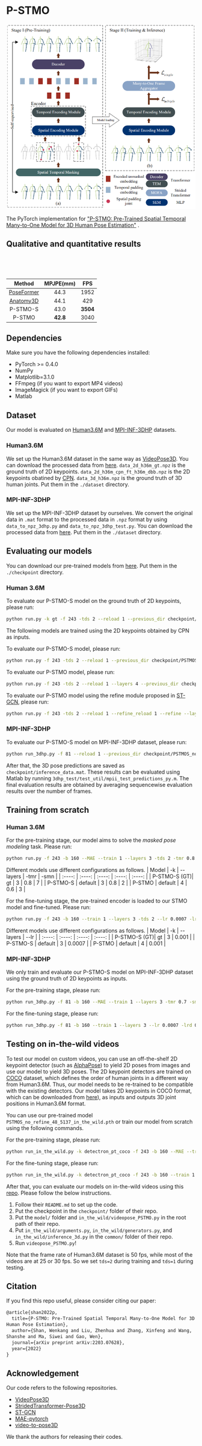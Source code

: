 # P-STMO
<p align="center"><img src="demo/overview.png" alt="" /></p>
The PyTorch implementation for <a href="https://arxiv.org/pdf/2203.07628.pdf">"P-STMO: Pre-Trained Spatial Temporal Many-to-One Model for 3D Human Pose Estimation"</a> .

## Qualitative and quantitative results
<p align="center"><img src="demo/basketball.gif"  alt="" /></p>
<p align="center"><img src="demo/dancing.gif"  alt="" /></p>

| Method | MPJPE(mm) | FPS |
|  :----:  | :----: | :----: |
| [PoseFormer](https://github.com/zczcwh/PoseFormer) | 44.3 | 1952 |
| [Anatomy3D](https://github.com/sunnychencool/Anatomy3D) | 44.1 | 429 |
| P-STMO-S | 43.0 | **3504** |
| P-STMO | **42.8** | 3040 |

## Dependencies

Make sure you have the following dependencies installed:

* PyTorch >= 0.4.0
* NumPy
* Matplotlib=3.1.0
* FFmpeg (if you want to export MP4 videos)
* ImageMagick (if you want to export GIFs)
* Matlab

## Dataset

Our model is evaluated on [Human3.6M](http://vision.imar.ro/human3.6m) and [MPI-INF-3DHP](https://vcai.mpi-inf.mpg.de/3dhp-dataset/) datasets. 

### Human3.6M
We set up the Human3.6M dataset in the same way as [VideoPose3D](https://github.com/facebookresearch/VideoPose3D/blob/master/DATASETS.md).  You can download the processed data from [here](https://drive.google.com/file/d/1FMgAf_I04GlweHMfgUKzB0CMwglxuwPe/view?usp=sharing).  `data_2d_h36m_gt.npz` is the ground truth of 2D keypoints. `data_2d_h36m_cpn_ft_h36m_dbb.npz` is the 2D keypoints obatined by [CPN](https://github.com/GengDavid/pytorch-cpn).  `data_3d_h36m.npz` is the ground truth of 3D human joints. Put them in the `./dataset` directory.

### MPI-INF-3DHP
We set up the MPI-INF-3DHP dataset by ourselves. We convert the original data in `.mat` format to the processed data in `.npz` format by using `data_to_npz_3dhp.py` and `data_to_npz_3dhp_test.py`. You can download the processed data from [here](https://drive.google.com/file/d/11eBe175Rgj6IYrwZwa1oXTOyHPxGuWyi/view?usp=sharing). Put them in the `./dataset` directory.

## Evaluating our models
You can download our pre-trained models from [here](https://drive.google.com/file/d/1vLtC86_hs01JKKRQ6akvdH5QDKxt71cY/view?usp=sharing). Put them in the `./checkpoint` directory. 
### Human 3.6M

To evaluate our P-STMO-S model on the ground truth of 2D keypoints, please run:
```bash
python run.py -k gt -f 243 -tds 2 --reload 1 --previous_dir checkpoint/PSTMOS_no_refine_15_2936_h36m_gt.pth
```

The following models are trained using the 2D keypoints obtained by CPN as inputs.

To evaluate our P-STMO-S model, please run:
```bash
python run.py -f 243 -tds 2 --reload 1 --previous_dir checkpoint/PSTMOS_no_refine_28_4306_h36m_cpn.pth
```

To evaluate our P-STMO model, please run:
```bash
python run.py -f 243 -tds 2 --reload 1 --layers 4 --previous_dir checkpoint/PSTMO_no_refine_11_4288_h36m_cpn.pth
```

To evaluate our P-STMO model using the refine module proposed in [ST-GCN](https://openaccess.thecvf.com/content_ICCV_2019/papers/Cai_Exploiting_Spatial-Temporal_Relationships_for_3D_Pose_Estimation_via_Graph_Convolutional_ICCV_2019_paper.pdf), please run:
```bash
python run.py -f 243 -tds 2 --reload 1 --refine_reload 1 --refine --layers 4 --previous_dir checkpoint/PSTMO_no_refine_6_4215_h36m_cpn.pth --previous_refine_name checkpoint/PSTMO_refine_6_4215_h36m_cpn.pth
```

### MPI-INF-3DHP
To evaluate our P-STMO-S model on MPI-INF-3DHP dataset, please run:
```bash
python run_3dhp.py -f 81 --reload 1 --previous_dir checkpoint/PSTMOS_no_refine_50_3203_3dhp.pth
```
After that, the 3D pose predictions are saved as `checkpoint/inference_data.mat`. These results can be evaluated using Matlab by running `3dhp_test/test_util/mpii_test_predictions_py.m`. The final evaluation results are obtained by averaging sequencewise evaluation results over the number of frames.

## Training from scratch
### Human 3.6M
For the pre-training stage, our model aims to solve the *masked pose modeling* task. Please run:
```bash
python run.py -f 243 -b 160 --MAE --train 1 --layers 3 -tds 2 -tmr 0.8 -smn 2 --lr 0.0001 -lrd 0.97
```
Different models use different configurations as follows.
| Model | -k | --layers | -tmr | -smn |
|  :----:  | :----: | :----: | :----: | :----: |
| P-STMO-S (GT)| gt | 3 | 0.8 | 7 | 
| P-STMO-S | default | 3 | 0.8 | 2 |
| P-STMO | default | 4 | 0.6 | 3 |

For the fine-tuning stage, the pre-trained encoder is loaded to our STMO model and fine-tuned. Please run:
```bash
python run.py -f 243 -b 160 --train 1 --layers 3 -tds 2 --lr 0.0007 -lrd 0.97 --MAE_reload 1 --previous_dir your_best_model_in_stage_I.pth
```
Different models use different configurations as follows.
| Model | -k | --layers | --lr |
|  :----:  | :----: | :----: | :----: | 
| P-STMO-S (GT)| gt | 3 | 0.001 | 
| P-STMO-S | default | 3 | 0.0007 |
| P-STMO | default | 4 | 0.001 |

### MPI-INF-3DHP
We only train and evaluate our P-STMO-S model on MPI-INF-3DHP dataset using the ground truth of 2D keypoints as inputs.

For the pre-training stage, please run:
```bash
python run_3dhp.py -f 81 -b 160 --MAE --train 1 --layers 3 -tmr 0.7 -smn 2 --lr 0.0001 -lrd 0.97
```

For the fine-tuning stage, please run:
```bash
python run_3dhp.py -f 81 -b 160 --train 1 --layers 3 --lr 0.0007 -lrd 0.97 --MAE_reload 1 --previous_dir your_best_model_in_stage_I.pth
```

## Testing on in-the-wild videos
To test our model on custom videos, you can use an off-the-shelf 2D keypoint detector (such as [AlphaPose](https://github.com/MVIG-SJTU/AlphaPose)) to yield 2D poses from images and use our model to yield 3D poses. The 2D keypoint detectors are trained on [COCO](https://cocodataset.org/#home) dataset, which defines the order of human joints in a different way from Human3.6M. Thus, our model needs to be re-trained to be compatible with the existing detectors. Our model takes 2D keypoints in COCO format, which can be downloaded from [here](https://drive.google.com/file/d/1xO0Oo1yV3-5eQSIBUyIzelvaAwWpLqM5/view?usp=sharing)), as inputs and outputs 3D joint positions in Human3.6M format.

You can use our pre-trained model `PSTMOS_no_refine_48_5137_in_the_wild.pth` or train our model from scratch using the following commands.

For the pre-training stage, please run:
```bash
python run_in_the_wild.py -k detectron_pt_coco -f 243 -b 160 --MAE --train 1 --layers 3 -tds 2 -tmr 0.8 -smn 2 --lr 0.0001 -lrd 0.97
```

For the fine-tuning stage, please run:
```bash
python run_in_the_wild.py -k detectron_pt_coco -f 243 -b 160 --train 1 --layers 3 -tds 2 --lr 0.0007 -lrd 0.97 --MAE_reload 1 --previous_dir your_best_model_in_stage_I.pth
```

After that, you can evaluate our models on in-the-wild videos using this [repo](https://github.com/zh-plus/video-to-pose3D). Please follow the below instructions.
1. Follow their `README.md` to set up the code.
2. Put the checkpoint in the `checkpoint/` folder of their repo.
3. Put the `model/` folder and `in_the_wild/videopose_PSTMO.py` in the root path of their repo.
4. Put `in_the_wild/arguments.py`, `in_the_wild/generators.py`, and `in_the_wild/inference_3d.py` in the `common/` folder of their repo.
5. Run `videopose_PSTMO.py`!

Note that the frame rate of Human3.6M dataset is 50 fps, while most of the videos are at 25 or 30 fps. So we set `tds=2` during training and `tds=1` during testing.



## Citation
If you find this repo useful, please consider citing our paper:
```
@article{shan2022p,
  title={P-STMO: Pre-Trained Spatial Temporal Many-to-One Model for 3D Human Pose Estimation},
  author={Shan, Wenkang and Liu, Zhenhua and Zhang, Xinfeng and Wang, Shanshe and Ma, Siwei and Gao, Wen},
  journal={arXiv preprint arXiv:2203.07628},
  year={2022}
}
```

## Acknowledgement
Our code refers to the following repositories.
* [VideoPose3D](https://github.com/facebookresearch/VideoPose3D)
* [StridedTransformer-Pose3D](https://github.com/Vegetebird/StridedTransformer-Pose3D)
* [ST-GCN](https://github.com/vanoracai/Exploiting-Spatial-temporal-Relationships-for-3D-Pose-Estimation-via-Graph-Convolutional-Networks)
* [MAE-pytorch](https://github.com/pengzhiliang/MAE-pytorch)
* [video-to-pose3D](https://github.com/zh-plus/video-to-pose3D)

We thank the authors for releasing their codes.